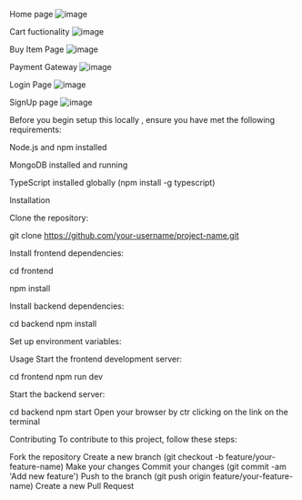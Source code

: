 

Home page
![image](https://github.com/mayankchauhan007/Todayq-Assignment/assets/87968724/228cad9e-5a9f-409e-886e-ee467fb3ca75)

Cart fuctionality
![image](https://github.com/mayankchauhan007/Todayq-Assignment/assets/87968724/9271fe96-16fb-41a5-8c1a-91468955bc01)

Buy Item Page
![image](https://github.com/mayankchauhan007/Todayq-Assignment/assets/87968724/b0bd1003-4471-473b-9599-1b045e117943)

Payment Gateway
![image](https://github.com/mayankchauhan007/Todayq-Assignment/assets/87968724/8bf584ef-13c0-4d80-b9b8-f3ad9081234d)

Login Page
![image](https://github.com/mayankchauhan007/Todayq-Assignment/assets/87968724/28caab3b-0cf7-4ae6-9167-d8e9a1607ac3)

SignUp page
![image](https://github.com/mayankchauhan007/Todayq-Assignment/assets/87968724/d1feb9cc-a130-450e-8440-3e9c261f5f52)

Before you begin setup this locally , ensure you have met the following requirements:

Node.js and npm installed

MongoDB installed and running

TypeScript installed globally (npm install -g typescript)

Installation

Clone the repository:


git clone https://github.com/your-username/project-name.git

Install frontend dependencies:

cd frontend

npm install

Install backend dependencies:


cd backend
npm install

Set up environment variables:

Usage
Start the frontend development server:

cd frontend
npm run dev

Start the backend server:

cd backend
npm start
Open your browser by ctr clicking on the link on the terminal



Contributing
To contribute to this project, follow these steps:

Fork the repository
Create a new branch (git checkout -b feature/your-feature-name)
Make your changes
Commit your changes (git commit -am 'Add new feature')
Push to the branch (git push origin feature/your-feature-name)
Create a new Pull Request
